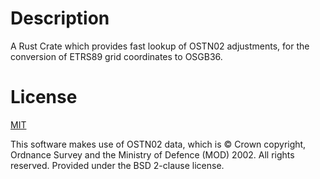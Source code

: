 # Description
A Rust Crate which provides fast lookup of OSTN02 adjustments, for the conversion of ETRS89 grid coordinates to OSGB36.

# License
[MIT](LICENSE)  

This software makes use of OSTN02 data, which is © Crown copyright, Ordnance Survey and the Ministry of Defence (MOD) 2002. All rights reserved. Provided under the BSD 2-clause license.
